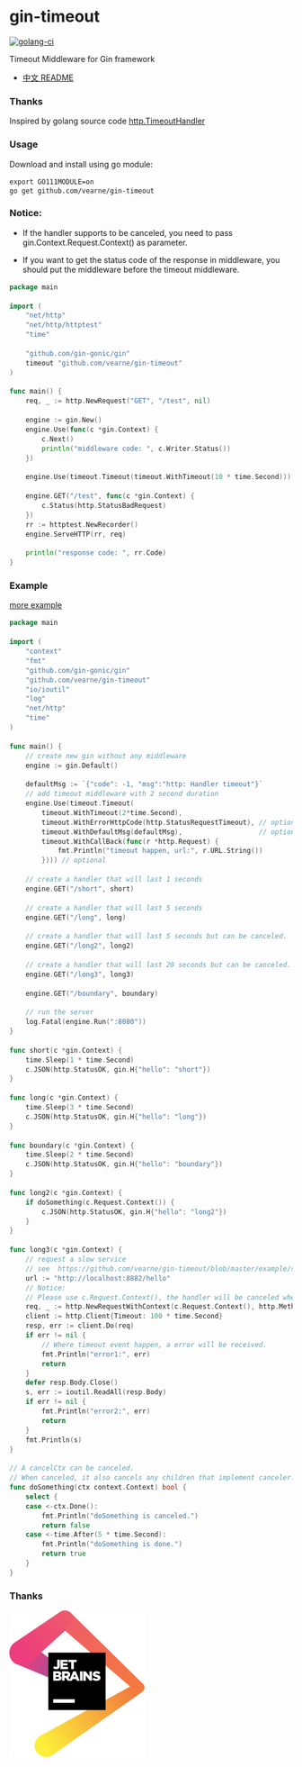 # gin-timeout
[![golang-ci](https://github.com/vearne/gin-timeout/actions/workflows/golang-ci.yml/badge.svg)](https://github.com/vearne/gin-timeout/actions/workflows/golang-ci.yml)

Timeout Middleware for Gin framework


* [中文 README](https://github.com/vearne/gin-timeout/blob/master/README_zh.md)

### Thanks
Inspired by golang source code [http.TimeoutHandler](https://github.com/golang/go/blob/5f3dabbb79fb3dc8eea9a5050557e9241793dce3/src/net/http/server.go#L3255)

### Usage
Download and install using go module:
```
export GO111MODULE=on
go get github.com/vearne/gin-timeout
```

### Notice:
- If the handler supports to be canceled, you need to pass gin.Context.Request.Context() as parameter.

- If you want to get the status code of the response in middleware, you should put the middleware before the timeout middleware.
```go
package main

import (
	"net/http"
	"net/http/httptest"
	"time"

	"github.com/gin-gonic/gin"
	timeout "github.com/vearne/gin-timeout"
)

func main() {
	req, _ := http.NewRequest("GET", "/test", nil)

	engine := gin.New()
	engine.Use(func(c *gin.Context) {
		c.Next()
		println("middleware code: ", c.Writer.Status())
	})

	engine.Use(timeout.Timeout(timeout.WithTimeout(10 * time.Second)))
	
	engine.GET("/test", func(c *gin.Context) {
		c.Status(http.StatusBadRequest)
	})
	rr := httptest.NewRecorder()
	engine.ServeHTTP(rr, req)

	println("response code: ", rr.Code)
}
```

### Example
[more example](https://github.com/vearne/gin-timeout/tree/master/example)
```go
package main

import (
	"context"
	"fmt"
	"github.com/gin-gonic/gin"
	"github.com/vearne/gin-timeout"
	"io/ioutil"
	"log"
	"net/http"
	"time"
)

func main() {
	// create new gin without any middleware
	engine := gin.Default()

	defaultMsg := `{"code": -1, "msg":"http: Handler timeout"}`
	// add timeout middleware with 2 second duration
	engine.Use(timeout.Timeout(
		timeout.WithTimeout(2*time.Second),
		timeout.WithErrorHttpCode(http.StatusRequestTimeout), // optional
		timeout.WithDefaultMsg(defaultMsg),                   // optional
		timeout.WithCallBack(func(r *http.Request) {
			fmt.Println("timeout happen, url:", r.URL.String())
		}))) // optional

	// create a handler that will last 1 seconds
	engine.GET("/short", short)

	// create a handler that will last 5 seconds
	engine.GET("/long", long)

	// create a handler that will last 5 seconds but can be canceled.
	engine.GET("/long2", long2)

	// create a handler that will last 20 seconds but can be canceled.
	engine.GET("/long3", long3)

	engine.GET("/boundary", boundary)

	// run the server
	log.Fatal(engine.Run(":8080"))
}

func short(c *gin.Context) {
	time.Sleep(1 * time.Second)
	c.JSON(http.StatusOK, gin.H{"hello": "short"})
}

func long(c *gin.Context) {
	time.Sleep(3 * time.Second)
	c.JSON(http.StatusOK, gin.H{"hello": "long"})
}

func boundary(c *gin.Context) {
	time.Sleep(2 * time.Second)
	c.JSON(http.StatusOK, gin.H{"hello": "boundary"})
}

func long2(c *gin.Context) {
	if doSomething(c.Request.Context()) {
		c.JSON(http.StatusOK, gin.H{"hello": "long2"})
	}
}

func long3(c *gin.Context) {
	// request a slow service
	// see  https://github.com/vearne/gin-timeout/blob/master/example/slow_service.go
	url := "http://localhost:8882/hello"
	// Notice:
	// Please use c.Request.Context(), the handler will be canceled where timeout event happen.
	req, _ := http.NewRequestWithContext(c.Request.Context(), http.MethodGet, url, nil)
	client := http.Client{Timeout: 100 * time.Second}
	resp, err := client.Do(req)
	if err != nil {
		// Where timeout event happen, a error will be received.
		fmt.Println("error1:", err)
		return
	}
	defer resp.Body.Close()
	s, err := ioutil.ReadAll(resp.Body)
	if err != nil {
		fmt.Println("error2:", err)
		return
	}
	fmt.Println(s)
}

// A cancelCtx can be canceled.
// When canceled, it also cancels any children that implement canceler.
func doSomething(ctx context.Context) bool {
	select {
	case <-ctx.Done():
		fmt.Println("doSomething is canceled.")
		return false
	case <-time.After(5 * time.Second):
		fmt.Println("doSomething is done.")
		return true
	}
}
```

### Thanks
[![jetbrains](img/jetbrains.svg)](https://www.jetbrains.com/community/opensource/#support)



